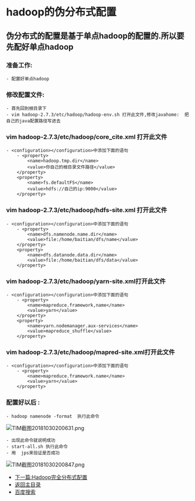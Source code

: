 # hadoop的伪分布式配置
## 伪分布式的配置是基于单点hadoop的配置的.所以要先配好单点hadoop
### 准备工作:
	- 配置好单点hadoop

### 修改配置文件:
	- 首先回到根目录下
	- vim hadoop-2.7.3/etc/hadoop/hadoop-env.sh 打开此文件,修改javahome:  把自己的java配置路径写进去
	
### vim hadoop-2.7.3/etc/hadoop/core_cite.xml 打开此文件
	- <configuration></configuration>中添加下面的语句
		- <property>
			<name>hadoop.tmp.dir</name>
			<value>你自己的根目录文件路径</value>
		</property>
		<property>
			<name>fs.defaultFS</name>
			<value>hdfs://自己的ip:9000</value>
		</property>
		
### vim hadoop-2.7.3/etc/hadoop/hdfs-site.xml 打开此文件
	- <configuration></configuration>中添加下面的语句
		- <property>
			<name>dfs.namenode.name.dir</name>
			<value>file:/home/baitian/dfs/name</value>
		</property>
		<property>
			<name>dfs.datanode.data.dir</name>
			<value>file:/home/baitian/dfs/data</value>
		</property>

### vim hadoop-2.7.3/etc/hadoop/yarn-site.xml打开此文件
	- <configuration></configuration>中添加下面的语句
		- <property>
			<name>mapreduce.framework,name</name>
			<value>yarn</value>
		</property>
		<property>
			<name>yarn.nodemanager.aux-services</name>
			<value>mapreduce_shuffle</value>
		</property>

### vim hadoop-2.7.3/etc/hadoop/mapred-site.xml打开此文件
	- <configuration></configuration>中添加下面的语句
		- <property>
			<name>mapreduce.framework.name</name>
			<value>yarn</value>
		</property>

### 配置好以后 :
	- hadoop namenode -format  执行此命令
	
![TIM截图20181030200631.png](https://upload-images.jianshu.io/upload_images/14477271-2e7343c59cc13820.png?imageMogr2/auto-orient/strip%7CimageView2/2/w/1240)

	- 出现此命令就说明成功
	- start-all.sh 执行此命令
	- 用  jps来验证是否成功
	
![TIM截图20181030200847.png](https://upload-images.jianshu.io/upload_images/14477271-c15c645f24a7a0a9.png?imageMogr2/auto-orient/strip%7CimageView2/2/w/1240)
	
	
- [下一篇:Hadoop完全分布式配置](https://abell4.github.io/hadoop/fenhadoop)
- [返回主目录](https://abell4.github.io/)
- [百度搜索](http://baidu.com) 

